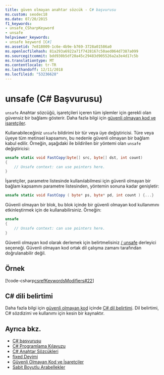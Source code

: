 ```yaml
---
title: güven olmayan anahtar sözcük - C# başvurusu
ms.custom: seodec18
ms.date: 07/20/2015
f1_keywords:
- unsafe_CSharpKeyword
- unsafe
helpviewer_keywords:
- unsafe keyword [C#]
ms.assetid: 7e818009-1c6e-4b9e-b769-3728a01586a0
ms.openlocfilehash: 81a293a6922a71f7428167c50aed064d7387a099
ms.sourcegitcommit: bdd930b5df20a45c29483d905526a2a3e4d17c5b
ms.translationtype: MT
ms.contentlocale: tr-TR
ms.lasthandoff: 12/11/2018
ms.locfileid: "53236628"
---
```

# <a name="unsafe-c-reference"></a>unsafe (C# Başvurusu)

`unsafe` Anahtar sözcüğü, işaretçileri içeren tüm işlemler için gerekli olan güvensiz bir bağlamı gösterir. Daha fazla bilgi için [güvenli olmayan kod ve işaretçiler](../../programming-guide/unsafe-code-pointers/index.md).

Kullanabileceğiniz `unsafe` bildirimi bir tür veya üye değiştiricisi. Türe veya üyeye tüm metinsel kapsamını, bu nedenle güvenli olmayan bir bağlam kabul edilir. Örneğin, aşağıdaki ile bildirilen bir yöntemi olan `unsafe` değiştiricisi:

```csharp
unsafe static void FastCopy(byte[] src, byte[] dst, int count)
{
    // Unsafe context: can use pointers here.
}
```

İşaretçiler, parametre listesinde kullanılabilmesi için güvenli olmayan bir bağlam kapsamını parametre listesinden, yöntemin sonuna kadar genişletir:

```csharp
unsafe static void FastCopy ( byte* ps, byte* pd, int count ) {...}
```

Güvenli olmayan bir blok, bu blok içinde bir güvenli olmayan kod kullanımını etkinleştirmek için de kullanabilirsiniz. Örneğin:

```csharp
unsafe
{
    // Unsafe context: can use pointers here.
}
```

Güvenli olmayan kod olarak derlemek için belirtmelisiniz [/ unsafe](../compiler-options/unsafe-compiler-option.md) derleyici seçeneği. Güvenli olmayan kod ortak dil çalışma zamanı tarafından doğrulanabilir değil.

## <a name="example"></a>Örnek

[!code-csharp[csrefKeywordsModifiers#22](~/samples/snippets/csharp/VS_Snippets_VBCSharp/csrefKeywordsModifiers/CS/csrefKeywordsModifiers.cs#22)]

## <a name="c-language-specification"></a>C# dili belirtimi

Daha fazla bilgi için [güvenli olmayan kod](~/_csharplang/spec/unsafe-code.md) içinde [ C# dil belirtimi](../language-specification/index.md). Dil belirtimi, C# sözdizimi ve kullanımı için kesin bir kaynaktır.

## <a name="see-also"></a>Ayrıca bkz.

- [C# başvurusu](../index.md)
- [C# Programlama Kılavuzu](../../programming-guide/index.md)
- [C# Anahtar Sözcükleri](index.md)
- [fixed Deyimi](fixed-statement.md)
- [Güvenli Olmayan Kod ve İşaretçiler](../../programming-guide/unsafe-code-pointers/index.md)
- [Sabit Boyutlu Arabellekler](../../programming-guide/unsafe-code-pointers/fixed-size-buffers.md)